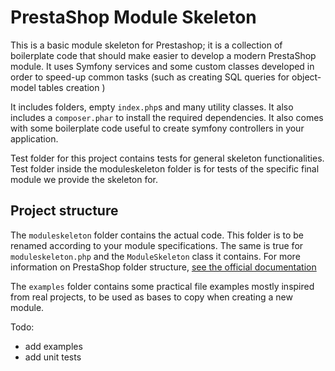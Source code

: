 # PrestaShop Module Skeleton


This is a basic module skeleton for Prestashop; it is a collection of boilerplate code that
should make easier to develop a modern PrestaShop module. It uses Symfony services and some custom
classes developed in order to speed-up common tasks (such as creating SQL queries for object-model tables creation
)

It includes folders, empty ``index.php``s and many utility classes. 
It also includes a ``composer.phar`` to install the required dependencies.
It also comes with some boilerplate code useful to create symfony controllers in your application.

Test folder for this project contains tests for general skeleton functionalities. Test folder inside the moduleskeleton folder is for tests of the 
specific final module we provide the skeleton for.

## Project structure
The ``moduleskeleton`` folder contains the actual code. This folder is to be renamed according to your module specifications. 
The same is true for ``moduleskeleton.php`` and the ``ModuleSkeleton`` class it contains.
For more information on PrestaShop folder structure, [see the official documentation](https://devdocs.prestashop.com/1.7/modules/creation/module-file-structure/)

The ``examples`` folder contains some practical file examples mostly inspired from real projects, to be used as bases to copy when creating a new 
module.



Todo:
- add examples
- add unit tests


